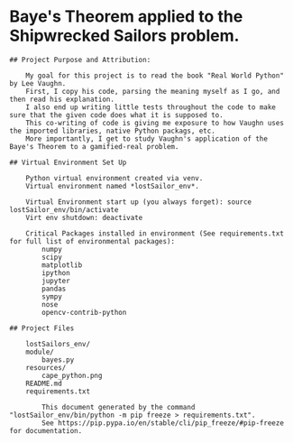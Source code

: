 # Baye's Theorem applied to the Shipwrecked Sailors problem.

	## Project Purpose and Attribution: 

		My goal for this project is to read the book "Real World Python" by Lee Vaughn.
		First, I copy his code, parsing the meaning myself as I go, and then read his explanation.
		I also end up writing little tests throughout the code to make sure that the given code does what it is supposed to.
		This co-writing of code is giving me exposure to how Vaughn uses the imported libraries, native Python packags, etc.  
		More importantly, I get to study Vaughn's application of the Baye's Theorem to a gamified-real problem.  

	## Virtual Environment Set Up

		Python virtual environment created via venv. 
		Virtual environment named *lostSailor_env*.

		Virtual Environment start up (you always forget): source lostSailor_env/bin/activate
		Virt env shutdown: deactivate

		Critical Packages installed in environment (See requirements.txt for full list of environmental packages):
			numpy
			scipy
			matplotlib
			ipython
			jupyter
			pandas
			sympy
			nose
			opencv-contrib-python

	## Project Files
		
		lostSailors_env/
		module/
			bayes.py
		resources/
			cape_python.png
		README.md
		requirements.txt
			
			This document generated by the command "lostSailor_env/bin/python -m pip freeze > requirements.txt".
			See https://pip.pypa.io/en/stable/cli/pip_freeze/#pip-freeze for documentation. 

			
